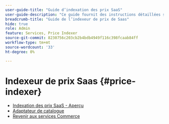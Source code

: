 ```yaml
---
user-guide-title: "Guide d’indexation des prix SaaS"
user-guide-description: "Ce guide fournit des instructions détaillées sur l’utilisation de l’indexeur de prix SaaS."
breadcrumb-title: "Guide de l’indexeur de prix de Saas"
hide: true
role: Admin
feature: Services, Price Indexer
source-git-commit: 8230756c203cb2b4bdb4949f116c398fcaab84ff
workflow-type: tm+mt
source-wordcount: '33'
ht-degree: 0%

---
```


# Indexeur de prix Saas {#price-indexer}

- [Indexation des prix SaaS - Aperçu](price-indexing.md)
- [Adaptateur de catalogue](catalog-adapter.md)
- [Revenir aux services Commerce](https://experienceleague.adobe.com/docs/commerce-merchant-services/user-guides/home.html)


